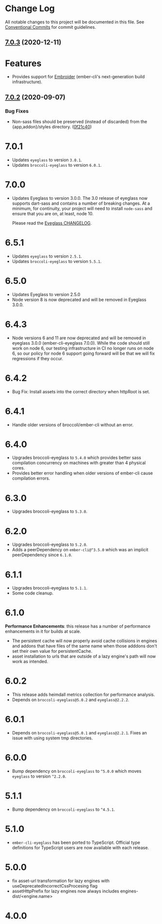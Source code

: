# Change Log

All notable changes to this project will be documented in this file.
See [Conventional Commits](https://conventionalcommits.org) for commit guidelines.

## [7.0.3](https://github.com/linkedin/eyeglass/compare/ember-cli-eyeglass@7.0.2...ember-cli-eyeglass@7.0.3) (2020-12-11)

# Features

* Provides support for [Embroider](https://github.com/embroider-build/embroider) (ember-cli's next-generation build infrastructure).


## [7.0.2](https://github.com/linkedin/eyeglass/compare/ember-cli-eyeglass@7.0.1...ember-cli-eyeglass@7.0.2) (2020-09-07)


### Bug Fixes

* Non-sass files should be preserved (instead of discarded) from the {app,addon}/styles directory. ([0f21c40](https://github.com/linkedin/eyeglass/commit/0f21c40127e58820495d195c588f5df80ea36b47))





# 7.0.1

* Updates `eyeglass` to version `3.0.1`.
* Updates `broccoli-eyeglass` to version `6.0.1`.

# 7.0.0

* Updates Eyeglass to version 3.0.0. The 3.0 release of eyeglass now supports
  dart-sass and contains a number of breaking changes. At a minimum, for
  continuity, your project will need to install `node-sass` and ensure that
  you are on, at least, node 10.

  Please read the [Eyeglass CHANGELOG](../eyeglass/CHANGELOG.md).

# 6.5.1
* Updates `eyeglass` to version `2.5.1`.
* Updates `broccoli-eyeglass` to version `5.5.1`.

# 6.5.0

* Updates Eyeglass to version 2.5.0
* Node version 8 is now deprecated and will be removed in Eyeglass 3.0.0.

# 6.4.3

* Node versions 6 and 11 are now deprecated and will be removed in
  eyeglass 3.0.0 (ember-cli-eyeglass 7.0.0). While the code should still
  work on node 6, our testing infrastructure in CI no longer runs on node
  6, so our policy for node 6 support going forward will be that we will
  fix regressions if they occur.

# 6.4.2

* Bug Fix: Install assets into the correct directory when httpRoot
  is set.

# 6.4.1

* Handle older versions of broccoli/ember-cli without an error.

# 6.4.0

* Upgrades broccoli-eyeglass to `5.4.0` which provides
  better sass compilation concurrency on machines with greater than 4 physical cores.
* Provides better error handling when older versions of ember-cli cause compilation errors.

# 6.3.0

* Upgrades broccoli-eyeglass to `5.3.0`.

# 6.2.0

* Upgrades broccoli-eyeglass to `5.2.0`.
* Adds a peerDependency on `ember-cli@^3.5.0` which was
  an implicit peerDependency since `6.1.0`.

# 6.1.1

* Upgrades broccoli-eyeglass to `5.1.1`.
* Some code cleanup.

# 6.1.0

**Performance Enhancements**: this release has a number of performance
enhancements in it for builds at scale.

* The persistent cache will now properly avoid cache collisions in engines and
  addons that have files of the same name when those adddons don't set their
  own value for persistentCache.
* asset installation to urls that are outside of a lazy engine's path will
  now work as intended.

# 6.0.2

* This release adds heimdall metrics collection for performance analysis.
* Depends on `broccoli-eyeglass@5.0.2` and `eyeglass@2.2.2`.

# 6.0.1

* Depends on `broccoli-eyeglass@5.0.1` and `eyeglass@2.2.1`. Fixes an issue with using system tmp directories.

# 6.0.0

* Bump dependency on `broccoli-eyeglass` to `^5.0.0` which moves `eyeglass` to version `^2.2.0`.

# 5.1.1

* Bump dependency on `broccoli-eyeglass` to `^4.5.1`.

# 5.1.0

* `ember-cli-eyeglass` has been ported to TypeScript. Official type definitions for TypeScript users are now available with each release.

# 5.0.0

  * fix asset-url transformation for lazy engines with useDeprecatedIncorrectCssProcesing flag
  * assetHttpPrefix for lazy engines now always includes engines-dist/<engine.name>

# 4.0.0
